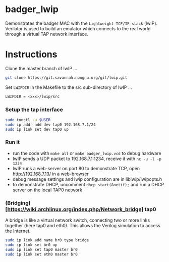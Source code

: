 # badger_lwip

Demonstrates the badger MAC with the `Lightweight TCP/IP stack` (lwIP).
Verilator is used to build an emulator which connects to the real world through a virtual TAP network interface.

# Instructions

Clone the master branch of lwIP ...

```bash
git clone https://git.savannah.nongnu.org/git/lwip.git
```

Set `LWIPDIR` in the Makefile to the src sub-directory of lwIP ...

```bash
LWIPDIR = <xxx>/lwip/src
```

### Setup the tap interface

```bash
sudo tunctl -u $USER
sudo ip addr add dev tap0 192.168.7.1/24
sudo ip link set dev tap0 up
```

### Run it
  * run the code with `make all` or `make badger_lwip.vcd` to debug hardware
  * lwIP sends a UDP packet to 192.168.7.1:1234, receive it with `nc -u -l -p 1234`
  * lwIP runs a web-server on port 80 to demonstrate TCP,
    open http://192.168.7.13/ in a web-browser
  * debug message settings and lwip configuration are in liblwip/lwipopts.h
  * to demonstrate DHCP, uncomment `dhcp_start(&netif);` and run a DHCP server
    on the local TAP0 network

### (Bridging)[https://wiki.archlinux.org/index.php/Network_bridge] tap0
A bridge is like a virtual network switch, connecting two or more links together (here tap0 and eth0). This allows the Verilog simulation to access the Internet.

```bash
sudo ip link add name br0 type bridge
sudo ip link set br0 up
sudo ip link set tap0 master br0
sudo ip link set eth0 master br0
```
